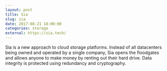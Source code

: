 ```yaml
---
layout: post
title: Sia
slug: sia
date: 2017-08-21 18:00:00
categories: storage
external: https://sia.tech/
---
```


Sia is a new approach to cloud storage platforms. Instead of all datacenters being owned and operated by a single company, Sia opens the floodgates and allows anyone to make money by renting out their hard drive. Data integrity is protected using redundancy and cryptography.

